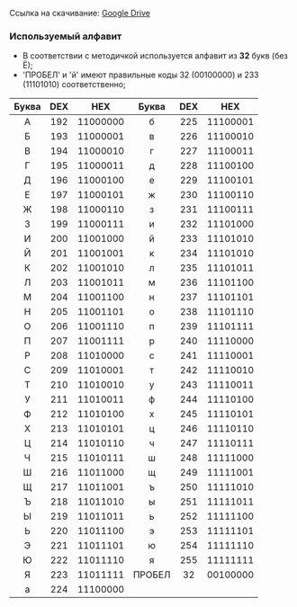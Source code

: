 Ссылка на скачивание: [Google Drive](https://drive.google.com/open?id=1GP8J-r85XAcbsc-0WrZtYjVmywYgBu_d)

### Используемый алфавит
- В соответствии с методичкой используется алфавит из **32** букв (без Ё);
- 'ПРОБЕЛ' и 'й' имеют правильные коды 32 (00100000) и 233 (11101010) соответственно;

|  Буква |DEX   |HEX   | Буква| DEX  |HEX|
| :-----------: | :------------: | :------------: | :------------: | :------------: | :------------: |
| А | 192 | 11000000 | б | 225 | 11100001 |
| Б | 193 | 11000001 | в | 226 | 11100010 |
| В | 194 | 11000010 | г | 227 | 11100011 |
| Г | 195 | 11000011 | д | 228 | 11100100 |
| Д | 196 | 11000100 | е | 229 | 11100101 |
| Е | 197 | 11000101 | ж | 230 | 11100110 |
| Ж | 198 | 11000110 | з | 231 | 11100111 |
| З | 199 | 11000111 | и | 232 | 11101000 |
| И | 200 | 11001000 | й | 233 | 11101010 |
| Й | 201 | 11001001 | к | 234 | 11101010 |
| К | 202 | 11001010 | л | 235 | 11101011 |
| Л | 203 | 11001011 | м | 236 | 11101100 |
| М | 204 | 11001100 | н | 237 | 11101101 |
| Н | 205 | 11001101 | о | 238 | 11101110 |
| О | 206 | 11001110 | п | 239 | 11101111 |
| П | 207 | 11001111 | р | 240 | 11110000 |
| Р | 208 | 11010000 | с | 241 | 11110001 |
| С | 209 | 11010001 | т | 242 | 11110010 |
| Т | 210 | 11010010 | у | 243 | 11110011 |
| У | 211 | 11010011 | ф | 244 | 11110100 |
| Ф | 212 | 11010100 | х | 245 | 11110101 |
| Х | 213 | 11010101 | ц | 246 | 11110110 |
| Ц | 214 | 11010110 | ч | 247 | 11110111 |
| Ч | 215 | 11010111 | ш | 248 | 11111000 |
| Ш | 216 | 11011000 | щ | 249 | 11111001 |
| Щ | 217 | 11011001 | ъ | 250 | 11111010 |
| Ъ | 218 | 11011010 | ы | 251 | 11111011 |
| Ы | 219 | 11011011 | ь | 252 | 11111100 |
| Ь | 220 | 11011100 | э | 253 | 11111101 |
| Э | 221 | 11011101 | ю | 254 | 11111110 |
| Ю | 222 | 11011110 | я | 255 | 11111111 |
| Я | 223 | 11011111 | ПРОБЕЛ| 32 | 00100000|
| а | 224 | 11100000 |
